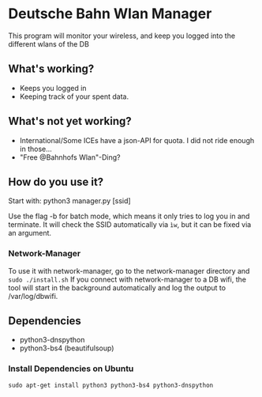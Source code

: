 # Deutsche Bahn Wlan Manager

This program will monitor your wireless, 
and keep you logged into the different wlans of the DB 


## What's working?
- Keeps you logged in
- Keeping track of your spent data.


## What's not yet working?
- International/Some ICEs have a json-API for quota. 
I did not ride enough in those... 
- "Free @Bahnhofs Wlan"-Ding?

## How do you use it?
Start with: python3 manager.py [ssid]
  
Use the flag -b for batch mode, which means it only tries to log you in and terminate.
It will check the SSID automatically via ```ìw```, but it can be fixed via an argument.

### Network-Manager
To use it with network-manager, go to the network-manager directory and ```sudo ./install.sh```
If you connect with network-manager to a DB wifi, the tool will start in the background automatically and log the output to /var/log/dbwifi.

## Dependencies
- python3-dnspython
- python3-bs4 (beautifulsoup)

### Install Dependencies on Ubuntu
```sudo apt-get install python3 python3-bs4 python3-dnspython```
